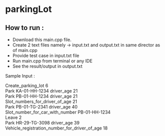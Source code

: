 # parkingLot

<h2> How to run : </h2>
<ul>
  <li> Download this main.cpp file. </li>
  <li> Create 2 text files namely -> input.txt and output.txt in same director as of main.cpp </li>
  <li> Provide test case in input.txt file </li>
  <li> Run main.cpp from terminal or any IDE </li>
  <li> See the result/output in output.txt </li>
</ul>

 Sample Input : <br>

Create_parking_lot 6 <br>
Park KA-01-HH-1234 driver_age 21 <br>
Park PB-01-HH-1234 driver_age 21 <br>
Slot_numbers_for_driver_of_age 21 <br>
Park PB-01-TG-2341 driver_age 40 <br>
Slot_number_for_car_with_number PB-01-HH-1234 <br>
Leave 2  <br>
Park HR-29-TG-3098 driver_age 39 <br>
Vehicle_registration_number_for_driver_of_age 18 <br>
